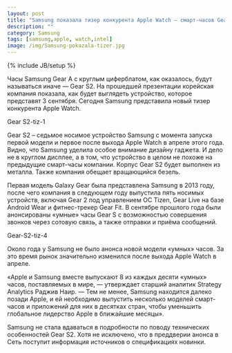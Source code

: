 ```yaml
---
layout: post
title: "Samsung показала тизер конкурента Apple Watch – смарт-часов Gear S2 [видео]"
description: ""
category: Samsung
tags: [samsung,apple, watch,intel]
image: /img/Samsung-pokazala-tizer.jpg
---
```

{% include JB/setup %}

Часы Samsung Gear A с круглым циферблатом, как оказалось, будут называться иначе — Gear S2. На прошедшей презентации корейская компания показала, как будет выглядеть устройство, которое представят 3 сентября. Сегодня Samsung представила новый тизер конкурента Apple Watch.<!--more-->

Gear S2-tiz-1

Gear S2 – седьмое носимое устройство Samsung с момента запуска первой модели и первое после выхода Apple Watch в апреле этого года. Видно, что Samsung уделила особое внимание дизайну гаджета. И дело не в круглом дисплее, а в том, что устройство в целом не похоже на предыдущие смарт-часы компании. Корпус Gear S2 будет выполнен из металла. Также компания обещает вращающийся безель.

Первая модель Galaxy Gear была представлена Samsung в 2013 году, после чего компания в следующем году выпустила пять носимых устройств, включая Gear 2 под управлением ОС Tizen, Gear Live на базе Android Wear и фитнес-трекер Gear Fit. В сентябре прошлого года были анонсированы «умные» часы Gear S с возможностью совершения звонков через сотовую связь, а также отправки и приёма сообщений.

Gear-S2-tiz-4

Около года у Samsung не было анонса новой модели «умных» часов. За это время рынок значительно изменился после выхода Apple Watch в апреле.

«Apple и Samsung вместе выпускают 8 из каждых десяти «умных» часов, поставляемых в мире, — утверждает старший аналитик Strategy Analytics Раджив Наир. — Тем не менее, Samsung находится далеко позади Apple, и ей необходимо выпустить несколько моделей смарт-часов и приложений для них в десятках стран, чтобы уменьшить глобальное лидерство Apple в ближайшие месяцы».

Samsung не стала вдаваться в подробности по поводу технических особенностей Gear S2. Хотя не исключено, что в преддверии анонса в Сеть поступит информация источников о спецификациях новинки.
